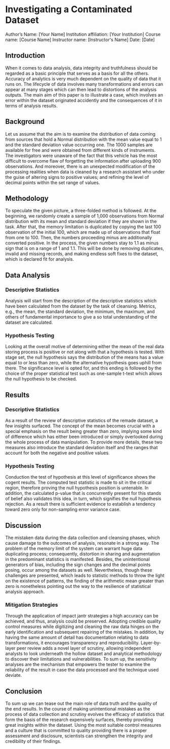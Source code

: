 # Investigating a Contaminated Dataset

Author’s Name: [Your Name]
Institution affiliation: [Your Institution]
Course name: [Course Name]
Instructor name: [Instructor's Name]
Date: [Date]

## Introduction

When it comes to data analysis, data integrity and truthfulness should be regarded as a basic principle that serves as a basis for all the others. Accuracy of analytics is very much dependent on the quality of data that it runs on. The lifecycle of data involves many transformations and errors can appear at many stages which can then lead to distortions of the analysis outputs. The main aim of this paper is to illustrate a case, which involves an error within the dataset originated accidently and the consequences of it in terms of analysis results.

## Background

Let us assume that the aim is to examine the distribution of data coming from sources that hold a Normal distribution with the mean value equal to 1 and the standard deviation value occurring one. The 1000 samples are available for free and were obtained from different kinds of instruments. The investigators were unaware of the fact that this vehicle has the most difficult to overcome flaw of forgetting the information after uploading 900 observations. And moreover, there is an unexpected modification of the processing realities when data is cleaned by a research assistant who under the guise of altering signs to positive values; and refining the level of decimal points within the set range of values.

## Methodology

To speculate the given picture, a three-folded method is followed. At the beginning, we randomly create a sample of 1,000 observations from Normal distribution with its mean and standard deviation if they are shown in the task. After that, the memory limitation is duplicated by copying the last 100 observation of the initial 100, which are made up of observations that float from one to 100. Then, the numbers proceeding minus are additionally converted positive. In the process, the given numbers stay to 1.1 as minus sign that is on a range of 1 and 1.1. This will be done by removing duplicates, invalid and missing records, and making endless soft fixes to the dataset, which is declared fit for analysis.

## Data Analysis

### Descriptive Statistics

Analysis will start from the description of the descriptive statistics which have been calculated from the dataset by the task of cleansing. Metrics, e.g., the mean, the standard deviation, the minimum, the maximum, and others of fundamental importance to give a so total understanding of the dataset are calculated.

### Hypothesis Testing

Looking at the overall motive of determining either the mean of the real data storing process is positive or not along with that a hypothesis is tested. With stage set, the null hypothesis says the distribution of the means has a value equal to or less than zero, while the alternative hypothesis goes uphill from there. The significance level is opted for, and this ending is followed by the choice of the proper statistical test such as one-sample t-test which allows the null hypothesis to be checked.

## Results

### Descriptive Statistics

As a result of the review of descriptive statistics of the remade dataset, a few insights surfaced. The concept of the mean becomes crucial with a special emphasis on the result being greater than zero, implying some kind of difference which has either been introduced or simply overlooked during the whole process of data manipulation. To provide more details, these two measures also introduce the standard deviation itself and the ranges that account for both the negative and positive values.

### Hypothesis Testing

Conduction the test of hypothesis at this level of significance shows the cogent results. The computed test statistic is made to sit in the critical region, therefore proving the null hypothesis position is untenable. In addition, the calculated p-value that is concurrently present for this stands of belief also validates this idea, in turn, which signifies the null hypothesis rejection. As a result there is sufficient evidence to establish a tendency toward zero only for non-sampling error variance case.

## Discussion

The mistaken data during the data collection and cleansing phases, which cause damage to the outcomes of analysis, resonate in a strong way. The problem of the memory limit of the system can warrant huge data duplicating process; consequently, distortion in sharing and augmentation in the predominant statistics is manifested. Besides, the unintentional generators of bias, including the sign changes and the decimal points posing, occur among the datasets as well. Nevertheless, though these challenges are presented, which leads to statistic methods to throw the light on the existence of patterns, the finding of the arithmetic mean greater than zero is nonetheless pointing out the way to the resilience of statistical analysis approach.

### Mitigation Strategies

Through the application of impact jantr strategies a high accuracy can be achieved, and thus, analysis could be preserved. Adopting credible quality control measures while digitizing and cleaning the raw data hinges on the early identification and subsequent repairing of the mistakes. In addition, by having the same amount of detail has documentation relating to data transformations, it encourages transparency and reproducibility. Layer-by-layer peer review adds a novel layer of scrutiny, allowing independent analysts to look underneath the hollow dataset and analytical methodology to discover their limitations and vulnerabilities. To sum up, the sensitivity analyses are the mechanism that empowers the tester to examine the reliability of the result in case the data processed and the technique used deviate.

## Conclusion

To sum up we can tease out the main role of data truth and the quality of the end results. In the course of making unintentional mistakes as the process of data collection and scrutiny evolves the efficacy of statistics that form the basis of the research expensively surfaces, thereby providing great insights within the dataset. Using the most suitable control measures and a culture that is committed to quality providing there is a proper assessment and disclosure, scientists can strengthen the integrity and credibility of their findings.
